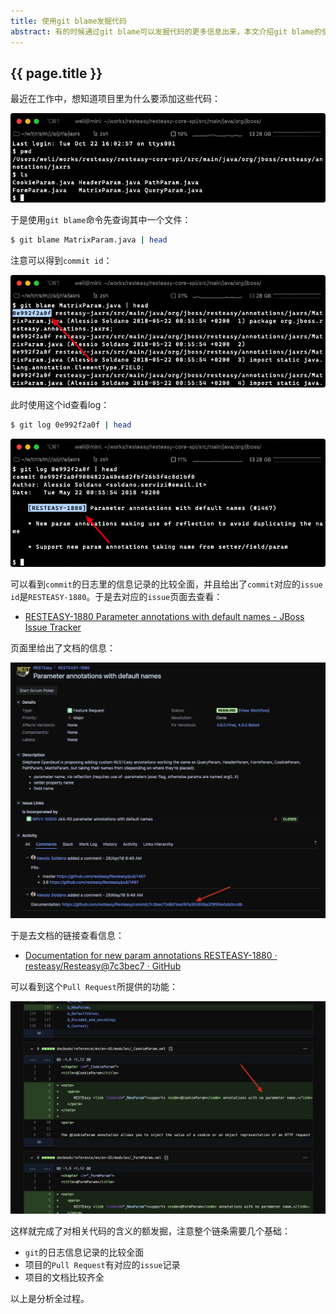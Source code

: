 ```yaml
---
title: 使用git blame发掘代码
abstract: 有的时候通过git blame可以发掘代码的更多信息出来，本文介绍git blame的使用方法。
---
```


## {{ page.title }} 

最近在工作中，想知道项目里为什么要添加这些代码：

![](https://raw.githubusercontent.com/liweinan/blogpic2019_ii/master/oct22/164671D6-9FA6-47AB-8F8B-12C85FE17EF4.png)

于是使用`git blame`命令先查询其中一个文件：

```bash
$ git blame MatrixParam.java | head
```

注意可以得到`commit id`：

![](https://raw.githubusercontent.com/liweinan/blogpic2019_ii/master/oct22/EBB72CEB-D08B-4E0D-88EE-2E51DD3E4193.png)

此时使用这个id查看log：

```bash
$ git log 0e992f2a0f | head
```

![](https://raw.githubusercontent.com/liweinan/blogpic2019_ii/master/oct22/72F821DA-CB77-4F27-82A2-469453957489.png)

可以看到`commit`的日志里的信息记录的比较全面，并且给出了`commit`对应的`issue id`是`RESTEASY-1880`。于是去对应的`issue`页面去查看：

* [RESTEASY-1880 Parameter annotations with default names - JBoss Issue Tracker](https://issues.jboss.org/browse/RESTEASY-1880)

页面里给出了文档的信息：

![](https://raw.githubusercontent.com/liweinan/blogpic2019_ii/master/oct22/B1CF6DFA-0AA2-4A13-B692-532FD947F0A6.png)

于是去文档的链接查看信息：

* [Documentation for new param annotations RESTEASY-1880 · resteasy/Resteasy@7c3bec7 · GitHub](https://github.com/resteasy/Resteasy/commit/7c3bec70d601ea097a39360ba2f9f85e0cb0ccdb)

可以看到这个`Pull Request`所提供的功能：

![](https://raw.githubusercontent.com/liweinan/blogpic2019_ii/master/oct22/BDB2AA48-D4D8-4670-92EF-E2067D5E60C8.png)

这样就完成了对相关代码的含义的额发掘，注意整个链条需要几个基础：

- `git`的日志信息记录的比较全面
- 项目的`Pull Request`有对应的`issue`记录
- 项目的文档比较齐全

以上是分析全过程。
